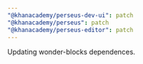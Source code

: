 ```yaml
---
"@khanacademy/perseus-dev-ui": patch
"@khanacademy/perseus": patch
"@khanacademy/perseus-editor": patch
---
```


Updating wonder-blocks dependences.
